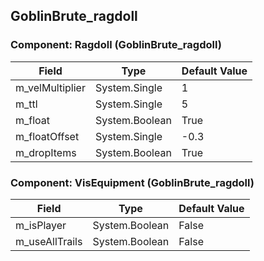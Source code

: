## GoblinBrute_ragdoll

### Component: Ragdoll (GoblinBrute_ragdoll)

|Field|Type|Default Value|
|-----|----|-------------|
|m_velMultiplier|System.Single|1|
|m_ttl|System.Single|5|
|m_float|System.Boolean|True|
|m_floatOffset|System.Single|-0.3|
|m_dropItems|System.Boolean|True|

### Component: VisEquipment (GoblinBrute_ragdoll)

|Field|Type|Default Value|
|-----|----|-------------|
|m_isPlayer|System.Boolean|False|
|m_useAllTrails|System.Boolean|False|

